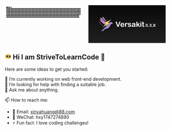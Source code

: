 <div style="display:flex; justify-content: space-between;">
  <picture  style="flex: 1; max-width: 50%;">
    <source media="(prefers-color-scheme: dark)" srcset="https://raw.githubusercontent.com/platane/platane/output/github-contribution-grid-snake-dark.svg">
    <source media="(prefers-color-scheme: light)" srcset="https://raw.githubusercontent.com/platane/platane/output/github-contribution-grid-snake.svg">
    <img alt="github contribution grid snake animation" src="https://raw.githubusercontent.com/platane/platane/output/github-contribution-grid-snake.svg" style="width:100%; height:auto;">
  </picture>
  <div style="flex: 1; max-width: 50%; padding-left: 20px;">
    <a href="https://versakit.github.io/Versakit/">
      <img src="./assets/Versakit.jpg" alt="Versakit" style="width:100%; height:auto;">
    </a>
  </div>
</div>

## <img src="./assets/cool.gif" alt="Profile Image" style="width:20px;height:20px"> Hi I am StriveToLearnCode 👋

Here are some ideas to get you started:

🔭 I’m currently working on web front-end development.  
🤔 I’m looking for help with finding a suitable job.  
💬 Ask me about anything.

📫 How to reach me:

- 📧 Email: [xinyahuang@88.com](mailto:xinyahuang@88.com)
- 📱 WeChat: hxy1747274890
- ⚡ Fun fact: I love coding challenges!

<!--
**StriveToLearnCode/StriveToLearnCode** is a ✨ _special_ ✨ repository because its `README.md` (this file) appears on your GitHub profile.

Here are some ideas to get you started:

- 🔭 I’m currently working on ...
- 🌱 I’m currently learning ...
- 👯 I’m looking to collaborate on ...
- 🤔 I’m looking for help with ...
- 💬 Ask me about ...
- 📫 How to reach me: ...
- 😄 Pronouns: ...
- ⚡ Fun fact: ...
-->
